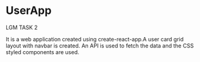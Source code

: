 # UserApp
LGM TASK 2

It is a web application created using create-react-app.A user card grid layout with navbar is created.
An API is used to fetch the data and the CSS styled components are used.
